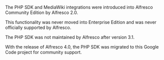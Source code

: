 The PHP SDK and MediaWiki integrations were introduced into Alfresco Community Edition by Alfresco 2.0.

This functionality was never moved into Enterprise Edition and was never officially supported by Alfresco.

The PHP SDK was not maintained by Alfresco after version 3.1.

With the release of Alfresco 4.0, the PHP SDK was migrated to this Google Code project for community support.